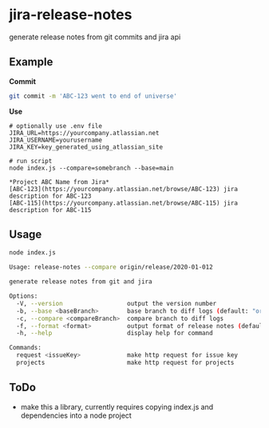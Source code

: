 # jira-release-notes
generate release notes from git commits and jira api

## Example
**Commit**
```bash
git commit -m 'ABC-123 went to end of universe'
```
**Use**
```
# optionally use .env file
JIRA_URL=https://yourcompany.atlassian.net
JIRA_USERNAME=yourusername
JIRA_KEY=key_generated_using_atlassian_site

# run script
node index.js --compare=somebranch --base=main

*Project ABC Name from Jira*
[ABC-123](https://yourcompany.atlassian.net/browse/ABC-123) jira description for ABC-123 
[ABC-115](https://yourcompany.atlassian.net/browse/ABC-115) jira description for ABC-115
```

## Usage
```bash
node index.js

Usage: release-notes --compare origin/release/2020-01-012

generate release notes from git and jira

Options:
  -V, --version                  output the version number
  -b, --base <baseBranch>        base branch to diff logs (default: "origin/master")
  -c, --compare <compareBranch>  compare branch to diff logs
  -f, --format <format>          output format of release notes (default: "markdown")
  -h, --help                     display help for command

Commands:
  request <issueKey>             make http request for issue key
  projects                       make http request for projects
```

## ToDo
* make this a library, currently requires copying index.js and dependencies into a node project

